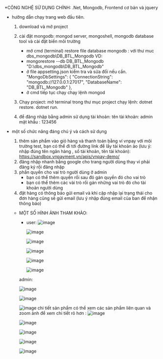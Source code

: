 *CÔNG NGHỆ SỬ DỤNG CHÍNH: .Net, Mongodb, Frontend cơ bản và jquery

* hưỡng dẫn chạy trang web đầu tiên. 
   1. download và mở project
   2. cài đặt mongodb: mongod server, mongoshell, mongodb database tool và cài đặt biến môi trường     
      + mở cmd (terminal) restore file database mongodb : với  thư muc dbs_mongodb\DB_BTL_Mongodb VD:
      + mongorestore --db DB_BTL_Mongodb "D:\dbs_mongodb\DB_BTL_Mongodb"
      + ở file appsetting.json  kiểm tra và sửa đổi nếu cần.
        "MongoDbSettings": {
           "ConnectionString": "mongodb://127.0.0.1:27017",
           "DatabaseName": "DB_BTL_Mongodb"
         },
       + ở  cmd tiếp tục chạy chạy lệnh mongod
   4. Chạy project: mở terminal trong thư mục project chạy lệnh:
       dotnet restore.
       dotnet run.
   
   5. để đăng nhập bằng admin sử dụng tài khoản:
        tên tài khoản: admin
        mật khẩu : 123456

* một số chức năng đáng chú ý và cách sử dụng
  1. thêm sản phẩm vào giỏ hàng và thanh toán bằng ví vnpay với môi trường test,
       bạn có thể đi tới đường link để lấy tài khoản ảo (lưu ý: nhập đúng tên ngân hàng , số tài khoản, tên tài khoản):
        https://sandbox.vnpayment.vn/apis/vnpay-demo/
  3. đăng nhập nhanh bằng google cho trang người dùng thay vì phải đăng ký rồi đăng nhập
  4. phần quyền cho vai trò người dùng ở admin
     + bạn có thể thêm quyền rồi sau đó gán quyền đó cho vai trò
     + bạn có thể thêm các vài trò rồi gán những vai trò đó cho tài khoản người dùng
  6. đặt hàng có thông báo gửi email và khi cập nhập lại trạng thái cho đơn hàng cũng sẽ gửi email (lưu ý nhập đúng email của ban để nhận thông báo)
 
  * MỘT SỐ HÌNH ẢNH THAM KHẢO:
    + user:
       ![image](https://github.com/user-attachments/assets/127f1e0d-e0ad-4f31-9a88-7085596c0e30)
   
       ![image](https://github.com/user-attachments/assets/69bad5c1-8eaf-4f3e-8e98-be1717ee28e2)
   
       ![image](https://github.com/user-attachments/assets/2c0b0f6b-1c5d-42d9-93d3-3f5759908cb6)
       
       ![image](https://github.com/user-attachments/assets/7aa30f7f-dc67-4355-8189-aa18636cd73a)
       
       ![image](https://github.com/user-attachments/assets/0accf248-6de1-41b0-b4cf-4a50d3370705)
       
       ![image](https://github.com/user-attachments/assets/924eca8f-e559-4154-845a-60fd02e92717)
  
    admin:

       ![image](https://github.com/user-attachments/assets/500d4f0f-f258-4f0b-bb18-d7657c5ff7be)
       
       ![image](https://github.com/user-attachments/assets/0c6423ec-5311-4316-bf50-1e2ba0063de5)
   
       ![image](https://github.com/user-attachments/assets/0c953ae9-4f1b-4c6f-a394-2060b4141d13)
           chi tiết sản phẩm có thể xem các sản phẩm liên quan và zoom ảnh để xem chi tiết rõ hơn :
              ![image](https://github.com/user-attachments/assets/0d9903bb-8e63-4680-87b9-a68f96ca2ac6)
    
       ![image](https://github.com/user-attachments/assets/252f0b21-afae-477c-ab72-2b8673a64956)
    
       ![image](https://github.com/user-attachments/assets/a88dd63d-027c-4d5d-826a-443e45fa91d7)
    
       ![image](https://github.com/user-attachments/assets/143997f3-5c0b-45af-8d20-ebc37354b547)
    
       ![image](https://github.com/user-attachments/assets/1474d363-c513-4155-80fd-a13b7d1b6c9f)








    





